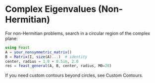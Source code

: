 # Complex Eigenvalues (Non-Hermitian)

For non-Hermitian problems, search in a circular region of the complex plane:

```julia
using Feast
A = your_nonsymmetric_matrix()
B = Matrix(I, size(A)...)  # identity
center, radius = 1.0 + 0.5im, 2.0
res = feast_general(A, B, center, radius, M0=20)
```

If you need custom contours beyond circles, see Custom Contours.

